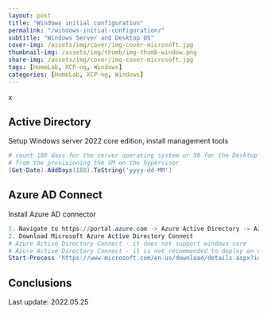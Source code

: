 ```yaml
---
layout: post
title: "Windows initial configuration"
permalink: "/windows-initial-configuration/"
subtitle: "Windows Server and Desktop OS"
cover-img: /assets/img/cover/img-cover-microsoft.jpg
thumbnail-img: /assets/img/thumb/img-thumb-window.png
share-img: /assets/img/cover/img-cover-microsoft.jpg
tags: [HomeLab, XCP-ng, Windows]
categories: [HomeLab, XCP-ng, Windows]
---
```

x

## Active Directory

Setup Windows server 2022 core edition, install management tools

```powershell
# count 180 days for the server operating system or 90 for the Desktop OS
# from the provisioning the VM on the hypervisor
(Get-Date).AddDays(180).ToString('yyyy-dd-MM')
```

## Azure AD Connect

Install Azure AD connector

```powershell
1. Navigate to https://portal.azure.com -> Azure Active Directory -> Azure AD connect
2. Download Microsoft Azure Active Directory Connect
# Azure Active Directory Connect - it does not support windows core
# Azure Active Directory Connect - it is not recommended to deploy on domain controllers
Start-Process 'https://www.microsoft.com/en-us/download/details.aspx?id=47594'
```

## Conclusions

Last update: 2022.05.25
